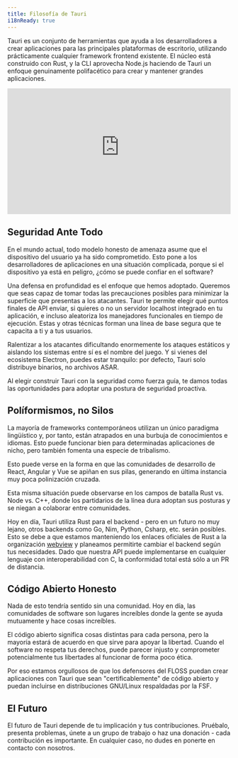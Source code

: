 ```yaml
---
title: Filosofía de Tauri
i18nReady: true
---
```


Tauri es un conjunto de herramientas que ayuda a los desarrolladores a crear aplicaciones para las principales plataformas de escritorio, utilizando prácticamente cualquier framework frontend existente. El núcleo está construido con Rust, y la CLI aprovecha Node.js haciendo de Tauri un enfoque genuinamente polifacético para crear y mantener grandes aplicaciones.

<iframe
    style="width: 100%; aspect-ratio: 16/9;"
    src="https://www.youtube-nocookie.com/embed/UxTJeEbZX-0?si=mwQUzXb6mmCg7aom"
    title="YouTube video player"
    frameborder="0"
    allow="accelerometer; autoplay; clipboard-write; encrypted-media; gyroscope; picture-in-picture; web-share"
    allowfullscreen
></iframe>

## Seguridad Ante Todo

En el mundo actual, todo modelo honesto de amenaza asume que el dispositivo del usuario ya ha sido comprometido. Esto pone a los desarrolladores de aplicaciones en una situación complicada, porque si el dispositivo ya está en peligro, ¿cómo se puede confiar en el software?

Una defensa en profundidad es el enfoque que hemos adoptado. Queremos que seas capaz de tomar todas las precauciones posibles para minimizar la superficie que presentas a los atacantes. Tauri te permite elegir qué puntos finales de API enviar, si quieres o no un servidor localhost integrado en tu aplicación, e incluso aleatoriza los manejadores funcionales en tiempo de ejecución. Estas y otras técnicas forman una línea de base segura que te capacita a ti y a tus usuarios.

Ralentizar a los atacantes dificultando enormemente los ataques estáticos y aislando los sistemas entre sí es el nombre del juego. Y si vienes del ecosistema Electron, puedes estar tranquilo: por defecto, Tauri solo distribuye binarios, no archivos ASAR.

Al elegir construir Tauri con la seguridad como fuerza guía, te damos todas las oportunidades para adoptar una postura de seguridad proactiva.

## Políformismos, no Silos

La mayoría de frameworks contemporáneos utilizan un único paradigma lingüístico y, por tanto, están atrapados en una burbuja de conocimientos e idiomas. Esto puede funcionar bien para determinadas aplicaciones de nicho, pero también fomenta una especie de tribalismo.

Esto puede verse en la forma en que las comunidades de desarrollo de React, Angular y Vue se apiñan en sus pilas, generando en última instancia muy poca polinización cruzada.

Esta misma situación puede observarse en los campos de batalla Rust vs. Node vs. C++, donde los partidarios de la línea dura adoptan sus posturas y se niegan a colaborar entre comunidades.

Hoy en día, Tauri utiliza Rust para el backend - pero en un futuro no muy lejano, otros backends como Go, Nim, Python, Csharp, etc. serán posibles. Esto se debe a que estamos manteniendo los enlaces oficiales de Rust a la organización [webview](https://github.com/webview) y planeamos permitirte cambiar el backend según tus necesidades. Dado que nuestra API puede implementarse en cualquier lenguaje con interoperabilidad con C, la conformidad total está sólo a un PR de distancia.

## Código Abierto Honesto

Nada de esto tendría sentido sin una comunidad. Hoy en día, las comunidades de software son lugares increíbles donde la gente se ayuda mutuamente y hace cosas increíbles.

El código abierto significa cosas distintas para cada persona, pero la mayoría estará de acuerdo en que sirve para apoyar la libertad. Cuando el software no respeta tus derechos, puede parecer injusto y comprometer potencialmente tus libertades al funcionar de forma poco ética.

Por eso estamos orgullosos de que los defensores del FLOSS puedan crear aplicaciones con Tauri que sean "certificablemente" de código abierto y puedan incluirse en distribuciones GNU/Linux respaldadas por la FSF.

## El Futuro

El futuro de Tauri depende de tu implicación y tus contribuciones. Pruébalo, presenta problemas, únete a un grupo de trabajo o haz una donación - cada contribución es importante. En cualquier caso, no dudes en ponerte en contacto con nosotros.
